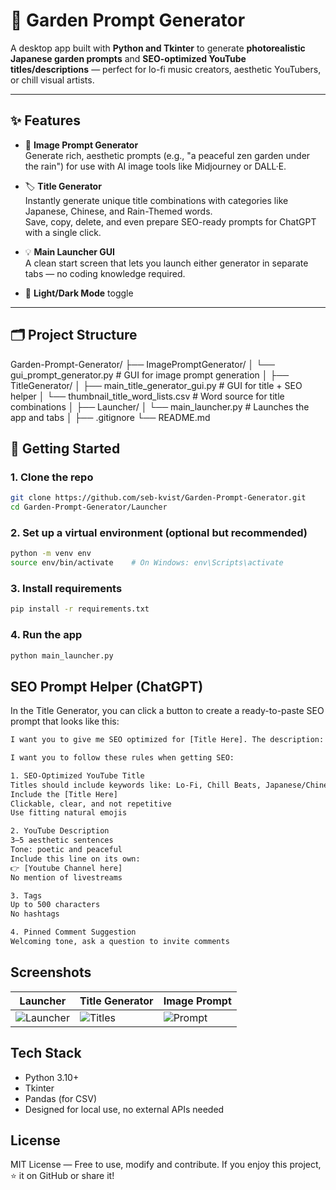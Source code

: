 # 🌿 Garden Prompt Generator

A desktop app built with **Python and Tkinter** to generate **photorealistic Japanese garden prompts** and **SEO-optimized YouTube titles/descriptions** — perfect for lo-fi music creators, aesthetic YouTubers, or chill visual artists.

---

## ✨ Features

- 🎴 **Image Prompt Generator**  
  Generate rich, aesthetic prompts (e.g., "a peaceful zen garden under the rain") for use with AI image tools like Midjourney or DALL·E.

- 🏷 **Title Generator**  
  Instantly generate unique title combinations with categories like Japanese, Chinese, and Rain-Themed words.  
  Save, copy, delete, and even prepare SEO-ready prompts for ChatGPT with a single click.

- 💡 **Main Launcher GUI**  
  A clean start screen that lets you launch either generator in separate tabs — no coding knowledge required.

- 🎨 **Light/Dark Mode** toggle

---

## 🗂 Project Structure

Garden-Prompt-Generator/
├── ImagePromptGenerator/
│   └── gui_prompt_generator.py          # GUI for image prompt generation
│
├── TitleGenerator/
│   ├── main_title_generator_gui.py      # GUI for title + SEO helper
│   └── thumbnail_title_word_lists.csv   # Word source for title combinations
│
├── Launcher/
│   └── main_launcher.py                 # Launches the app and tabs
│
├── .gitignore
└── README.md



## 🚀 Getting Started

### 1. Clone the repo
```bash
git clone https://github.com/seb-kvist/Garden-Prompt-Generator.git
cd Garden-Prompt-Generator/Launcher
```

### 2. Set up a virtual environment (optional but recommended)
```bash
python -m venv env
source env/bin/activate    # On Windows: env\Scripts\activate
```

### 3. Install requirements
```bash
pip install -r requirements.txt
```
### 4. Run the app
```bash
python main_launcher.py
```
## SEO Prompt Helper (ChatGPT)
In the Title Generator, you can click a button to create a ready-to-paste SEO prompt that looks like this:
```bash
I want you to give me SEO optimized for [Title Here]. The description:

I want you to follow these rules when getting SEO:

1. SEO-Optimized YouTube Title
Titles should include keywords like: Lo-Fi, Chill Beats, Japanese/Chinese Garden, Zen, Relaxing, Study, Sleep, Meditation, etc.
Include the [Title Here]
Clickable, clear, and not repetitive
Use fitting natural emojis

2. YouTube Description
3–5 aesthetic sentences
Tone: poetic and peaceful
Include this line on its own:
👉 [Youtube Channel here]
No mention of livestreams

3. Tags
Up to 500 characters
No hashtags

4. Pinned Comment Suggestion
Welcoming tone, ask a question to invite comments

```
## Screenshots
| Launcher                       | Title Generator            | Image Prompt                |
| ------------------------------ | -------------------------- | --------------------------- |
| ![Launcher](docs/launcher.png) | ![Titles](docs/titles.png) | ![Prompt](docs/prompts.png) |

## Tech Stack
- Python 3.10+
- Tkinter
- Pandas (for CSV)
- Designed for local use, no external APIs needed

## License
MIT License — Free to use, modify and contribute.
If you enjoy this project, ⭐️ it on GitHub or share it!
